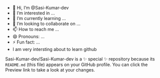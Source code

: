  - 👋 Hi, I’m @Sasi-Kumar-dev
- 👀 I’m interested in ...
- 🌱 I’m currently learning ...
- 💞️ I’m looking to collaborate on ...
- 📫 How to reach me ...
- 😄 Pronouns: ...
- ⚡ Fun fact: ...
-  I am very intersting about to learn github


Sasi-Kumar-dev/Sasi-Kumar-dev is a ✨ special ✨ repository because its `README.md` (this file) appears on your GitHub profile.
You can click the Preview link to take a look at your changes.

